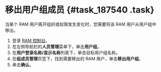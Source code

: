 # 移出用户组成员 {#task_187540 .task}

当某个 RAM 用户离开组织或权限发生变化时，您需要将该 RAM 用户从用户组中移出。

1.  登录 [RAM 控制台](https://ram.console.aliyun.com/)。
2.  在左侧导航栏的**人员管理**菜单下，单击**用户组**。
3.  在**用户登录名称/显示名称**列表下，单击目标用户组名称。
4.  在**组成员管理**页签下，找到需要移出的 RAM 用户，单击**移出用户组**。
5.  单击**确认**。


